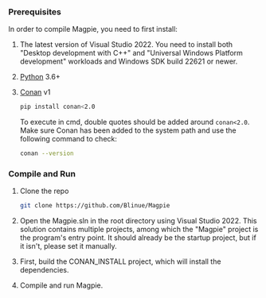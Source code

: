 ### Prerequisites

In order to compile Magpie, you need to first install:

1. The latest version of Visual Studio 2022. You need to install both "Desktop development with C++" and "Universal Windows Platform development" workloads and Windows SDK build 22621 or newer.
2. [Python](https://www.python.org/) 3.6+
3. [Conan](https://conan.io/) v1

   ```bash
   pip install conan<2.0
   ```
   To execute in cmd, double quotes should be added around `conan<2.0`. Make sure Conan has been added to the system path and use the following command to check:
   ```bash
   conan --version
   ```

### Compile and Run

1. Clone the repo

   ```bash
   git clone https://github.com/Blinue/Magpie
   ```

2. Open the Magpie.sln in the root directory using Visual Studio 2022. This solution contains multiple projects, among which the "Magpie" project is the program's entry point. It should already be the startup project, but if it isn't, please set it manually.

3. First, build the CONAN_INSTALL project, which will install the dependencies.

5. Compile and run Magpie.

